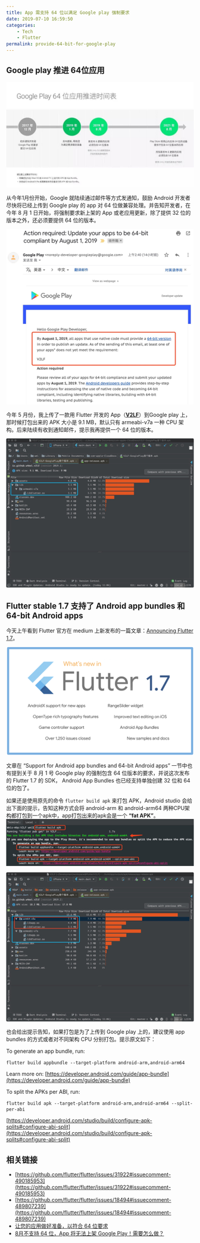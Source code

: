 ```yaml
---
title: App 需支持 64 位以满足 Google play 强制要求
date: 2019-07-10 16:59:50
categories: 
    - Tech
    - Flutter
permalink: provide-64-bit-for-google-play
---
```


## Google play 推进 64位应用
![](/image/111562745745_.pic.jpg)

从今年1月份开始，Google 就陆续通过邮件等方式发通知，鼓励 Android 开发者尽快将已经上传到 Google play 的 app 对 64 位做兼容处理。并告知开发者，在今年 8 月 1 日开始，将强制要求新上架的 App 或老应用更新，除了提供 32 位的版本之外，还必须要提供 64 位的版本。

![](/image/141562750828_.pic.jpg)

今年 5 月份，我上传了一款用 Flutter 开发的 App（**[V2LF](https://play.google.com/store/apps/details?id=io.github.w4mxl.v2lf)**）到Google play 上，那时候打包出来的 APK 大小是 9.1 MB，默认只有 armeabi-v7a 一种 CPU 架构。后来陆续有收到通知邮件，提示我再提供一个 64 位的版本。

![](/image/121562749707_.pic.jpg)

## Flutter stable 1.7 支持了 Android app bundles 和 64-bit Android apps

今天上午看到 Flutter 官方在 medium 上新发布的一篇文章：[Announcing Flutter 1.7](https://medium.com/flutter/announcing-flutter-1-7-9cab4f34eacf)。

![flutter1.7](/image/flutter1.7.png)

文章在 “Support for Android app bundles and 64-bit Android apps” 一节中也有提到关于 8 月 1 号 Google play 的强制包含 64 位版本的要求，并说这次发布的 Flutter 1.7 的 SDK， Android App Bundles 也已经支持单独创建 32 位和 64 位的包了。

如果还是使用原先的命令 `flutter build apk` 来打包 APK，Android studio 会给出下面的提示，告知这种方式会将 android-arm 和 android-arm64 两种CPU架构都打包到一个apk中，app打包出来的apk会是一个 **“fat APK”**。
![](/image/151562812574_.pic_hd.jpg)

![](/image/131562749760_.pic.jpg)

也会给出提示告知，如果打包是为了上传到 Google play 上的，建议使用 app bundles 的方式或者对不同架构 CPU 分别打包。提示原文如下：

To generate an app bundle, run:

```
flutter build appbundle --target-platform android-arm,android-arm64
```
Learn more on: [https://developer.android.com/guide/app-bundle](https://developer.android.com/guide/app-bundle)

To split the APKs per ABI, run:

```
flutter build apk --target-platform android-arm,android-arm64 --split-per-abi
```
[https://developer.android.com/studio/build/configure-apk-splits#configure-abi-split](https://developer.android.com/studio/build/configure-apk-splits#configure-abi-split)



## 相关链接

* [https://github.com/flutter/flutter/issues/31922#issuecomment-490185953](https://github.com/flutter/flutter/issues/31922#issuecomment-490185953)
* [https://github.com/flutter/flutter/issues/18494#issuecomment-489807239](https://github.com/flutter/flutter/issues/18494#issuecomment-489807239)
* [让您的应用做好准备，以符合 64 位要求](https://juejin.im/post/5c467c28e51d455243768284)
* [8月不支持 64 位，App 将无法上架 Google Play！需要怎么做？](https://juejin.im/post/5cff1843e51d4510774a8844)